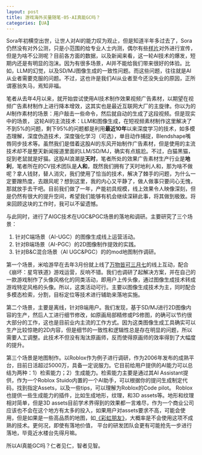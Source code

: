 ```yaml
---
layout: post
title: 游戏海外买量随笔-05-AI真能GC吗？
categories: [UA]
---
```


Sora年初横空出世，让世人对AI的能力叹为观止，但是知道半年多过去了，Sora仍然没有对外公测，只是小范围的给专业人士内测，偶尔有些[样片](https://openai.com/index/sora/)对外进行宣传，但是为啥不公测呢？目前各方面的数据，以及新闻来看，这一轮AI技术的爆发，短期内还是有明显的泡沫。因为有很多场景，AI并不能给我们带来很好的体验。比如，LLM的幻觉，以及SD/MJ图像生成的一致性问题。而这些问题，往往就是AI从业者需要克服的问题。不过，这也许是我们AI从业者至今还没失业的原因，正所谓塞翁失马，焉知非福。

笔者从去年4月以来，就开始尝试使用AI技术制作效果视频广告素材，以期望在视频广告素材制作上进行降本增效，这其实也是最近互联网大厂的主旋律。你以为的AI制作素材的场景：用户敲击一些命令，然后就自动的生成了这段视频。但是现实中的场景， 这轮AI的主流技术：LLM和图像生成，在短视频素材制作这里解决了不到5%的问题，剩下95%的问题都是利用**最近10年**以来深度学习的技术，如多模态理解，深度伪造技术，深度强化学习（可选），单目动作捕捉，Blendshape嘴唇同步技术等。虽然我们是借着这股AI的东风开始制作广告素材，但是使用的主流技术却不是整天新闻报道里面的LLM/SD/MJ，确实有点尴尬。不过，白猫黑猫，捉到老鼠就是好猫。这股AI浪潮是**天时**，笔者所处的效果广告素材生产行业是**地利**，笔者所在的CV技术团队是**人和**，既然我们拥有了天时地利人和，那为啥不做呢？拿人钱财，替人消灾，我们使用了恰当的技术，解决了棘手的问题，为什么一定要蹭热度，去跟风呢？想到这里，我的内心又平静了，做人做事只要问心无愧，那就放手去干吧。目前我们做了一年，产能初具规模，线上效果令人映像深刻，但是仍然有很大的提升空间，希望我们能够有机会继续深耕此事，将其做到极致。将来回顾这块的工作时，我可以不留遗憾。

与此同时，进行了AIGC技术在UGC&PGC场景的落地和调研。主要研究了三个场景：

1. 针对C端场景（AI-UGC）的图像生成线上运营活动。
2. 针对B端场景（AI-PGC）的2D图像制作提效的实践。
3. 针对B&C混合场景（AI UGC&PGC）的的mod地图制作调研。

第一个场景，米哈游早在去年3月份就上线了[万物皆可三月七](https://www.sohu.com/a/671672960_121207965)的线上互动，配合《崩坏：星穹铁道》游戏运营，反响不错。我们也调研了起解决方案，并在自己的一款游戏制作了头像风格化的同类活动，即用户上传头像，通过图像生成技术转成游戏特定风格的头像。所以，这类活动可行。主要以图像生成技术为主，同时配合多模态检索，分割，目标定位等技术进行辅助来落地实施。

第二个场景，主要是离线，针对B端用户。我们发现，基于SD/MJ进行2D图像内容的生产，然后人工进行细节修改，如原画局部精修或PS修图，的确可以节约很大部分的工作，这也是目前业内主流的工作方式。因为这类图像生成工具确实可以生产比较惊艳的2D内容，但是细节的一致性和逻辑性总是存在明显的问题，所以需要人工调整。此技术不但没有淘汰原画师，反而使得原画师的效率得到了大幅度的提升。

第三个场景是地图制作。以Roblox作为例子进行调研，作为2006年发布的成熟平台，目前日活超过5000万，具备一定说服力。它目前给用户提供的AI能力可以总结为两种：1）检索能力；2）生成能力。检索能力主要是通过其AI Assistant提供，作为一个Roblox Stuido内置的一个AI助手，可以根据你的提问生成制定代码，找到指定Assets，以及一些tips，可以理解为Roblox的Code pilot。 Roblox也提供一些生成能力的插件，比如生成地形，纹理，和3D assets等。地形和纹理相对简单，但是3D assets目前学术界得到的效果都一言难尽，作为一个商业公司应该也不会在这个地方有太多的投入，如果用户对assets要求不高，可能会使用，但是如果是一些高品质的地图，如[《彩虹朋友》](https://www.roblox.com/games/7991339063/Rainbow-Friends)，大概率是不会使用这项不成熟的技术。更何况，即使有落地价值， 平台的研发团队会更有可能抢先一步进行落地，毕竟近水楼台先得月嘛。



所以AI真能GC吗？仁者见仁，智者见智。







